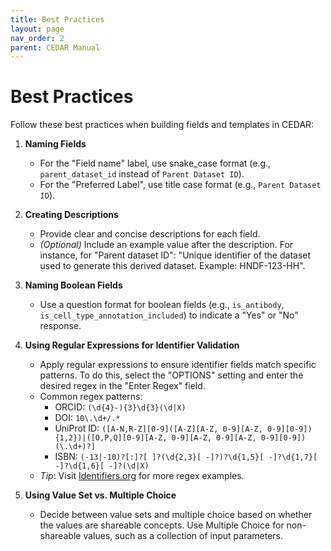 ```yaml
---
title: Best Practices
layout: page
nav_order: 2
parent: CEDAR Manual
---
```


# Best Practices

Follow these best practices when building fields and templates in CEDAR:

1. **Naming Fields**
   - For the "Field name" label, use snake_case format (e.g., `parent_dataset_id` instead of `Parent Dataset ID`).
   - For the "Preferred Label", use title case format (e.g., `Parent Dataset ID`).

2. **Creating Descriptions**
   - Provide clear and concise descriptions for each field.
   - *(Optional)* Include an example value after the description. For instance, for "Parent dataset ID": "Unique identifier of the dataset used to generate this derived dataset. Example: HNDF-123-HH".

3. **Naming Boolean Fields**
   - Use a question format for boolean fields (e.g., `is_antibody`, `is_cell_type_annotation_included`) to indicate a "Yes" or "No" response.

4. **Using Regular Expressions for Identifier Validation**
   - Apply regular expressions to ensure identifier fields match specific patterns. To do this, select the "OPTIONS" setting and enter the desired regex in the "Enter Regex" field.
   - Common regex patterns:
     - ORCID: `(\d{4}-){3}\d{3}(\d|X)`
     - DOI: `10\.\d+/.*`
     - UniProt ID: `([A-N,R-Z][0-9]([A-Z][A-Z, 0-9][A-Z, 0-9][0-9]){1,2})|([O,P,Q][0-9][A-Z, 0-9][A-Z, 0-9][A-Z, 0-9][0-9])(\.\d+)?]`
     - ISBN: `(-13|-10)?[:]?[ ]?(\d{2,3}[ -]?)?\d{1,5}[ -]?\d{1,7}[ -]?\d{1,6}[ -]?(\d|X)`
   - *Tip*: Visit [Identifiers.org](https://identifiers.org) for more regex examples.

5. **Using Value Set vs. Multiple Choice**
   - Decide between value sets and multiple choice based on whether the values are shareable concepts. Use Multiple Choice for non-shareable values, such as a collection of input parameters.
